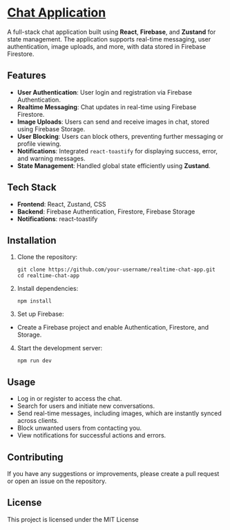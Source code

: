 # [Chat Application](https://chat0app1.netlify.app/)

A full-stack chat application built using **React**, **Firebase**, and **Zustand** for state management. The application supports real-time messaging, user authentication, image uploads, and more, with data stored in Firebase Firestore.

## Features

- **User Authentication**: User login and registration via Firebase Authentication.
- **Realtime Messaging**: Chat updates in real-time using Firebase Firestore.
- **Image Uploads**: Users can send and receive images in chat, stored using Firebase Storage.
- **User Blocking**: Users can block others, preventing further messaging or profile viewing.
- **Notifications**: Integrated `react-toastify` for displaying success, error, and warning messages.
- **State Management**: Handled global state efficiently using **Zustand**.

## Tech Stack

- **Frontend**: React, Zustand, CSS
- **Backend**: Firebase Authentication, Firestore, Firebase Storage
- **Notifications**: react-toastify

## Installation

1. Clone the repository:
   ```
   git clone https://github.com/your-username/realtime-chat-app.git
   cd realtime-chat-app
   ```

2. Install dependencies:
   ```
   npm install
   ```

3. Set up Firebase:
- Create a Firebase project and enable Authentication, Firestore, and Storage.

4. Start the development server:
    ```
    npm run dev
    ```

## Usage
- Log in or register to access the chat.
- Search for users and initiate new conversations.
- Send real-time messages, including images, which are instantly synced across clients.
- Block unwanted users from contacting you.
- View notifications for successful actions and errors.

## Contributing
If you have any suggestions or improvements, please create a pull request or open an issue on the repository.

## License
This project is licensed under the MIT License
